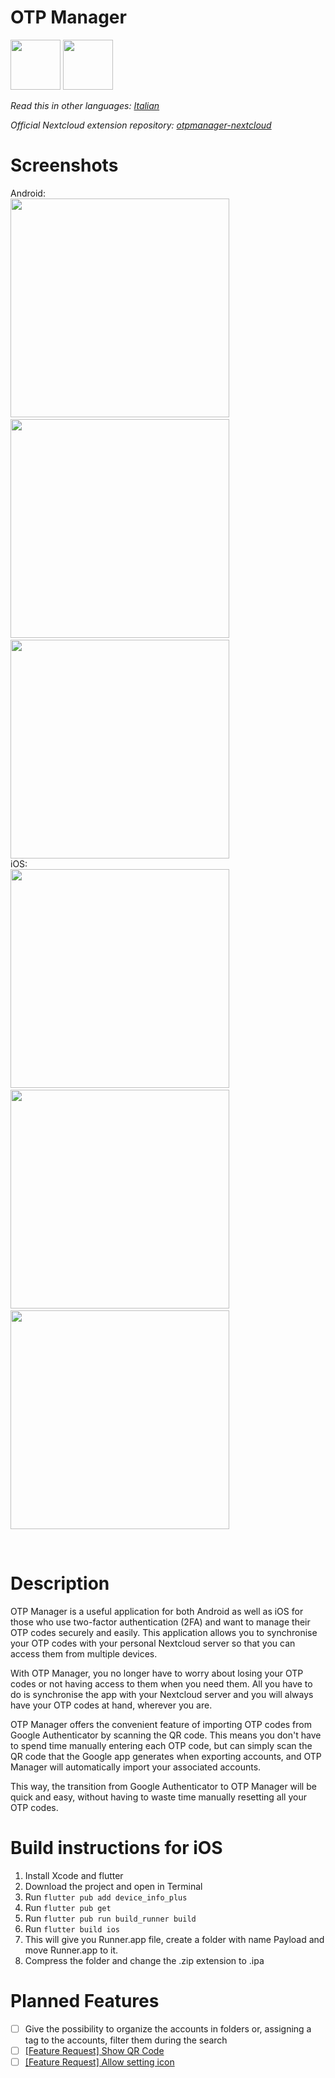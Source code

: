 # OTP Manager

[<img src="resources/img/google-play-badge.png" height="80">](https://play.google.com/store/apps/details?id=com.convertino.otp_manager)&nbsp;[<img src="resources/img/app-store-badge.png" height="80">](https://apps.apple.com/us/app/nextcloud-otp-manager/id6471510170)

*Read this in other languages: [Italian](README.it.md)*

*Official Nextcloud extension repository: [otpmanager-nextcloud](https://github.com/matteo-convertino/otpmanager-nextcloud)*

# Screenshots

Android:<br>
<img src="resources/img/1.png" height="350">&emsp;<img src="resources/img/2.png" height="350">&emsp;<img src="resources/img/3.png" height="350"><br>
iOS:<br>
<img src="resources/img/4.PNG" height="350">&emsp;<img src="resources/img/5.PNG" height="350">&emsp;<img src="resources/img/6.PNG" height="350">

<br>

# Description

OTP Manager is a useful application for both Android as well as iOS for those who use two-factor authentication (2FA) and want to manage their OTP codes securely and easily. This application allows you to synchronise your OTP codes with your personal Nextcloud server so that you can access them from multiple devices.

With OTP Manager, you no longer have to worry about losing your OTP codes or not having access to them when you need them. All you have to do is synchronise the app with your Nextcloud server and you will always have your OTP codes at hand, wherever you are.

OTP Manager offers the convenient feature of importing OTP codes from Google Authenticator by scanning the QR code. This means you don't have to spend time manually entering each OTP code, but can simply scan the QR code that the Google app generates when exporting accounts, and OTP Manager will automatically import your associated accounts.

This way, the transition from Google Authenticator to OTP Manager will be quick and easy, without having to waste time manually resetting all your OTP codes.

# Build instructions for iOS

1. Install Xcode and flutter
2. Download the project and open in Terminal
3. Run `flutter pub add device_info_plus`
4. Run `flutter pub get`
5. Run `flutter pub run build_runner build`
6. Run `flutter build ios`
7. This will give you Runner.app file, create a folder with name Payload and move Runner.app to it.
8. Compress the folder and change the .zip extension to .ipa
   
# Planned Features
- [ ] Give the possibility to organize the accounts in folders or, assigning a tag to the accounts, filter them during the search
- [ ] [[Feature Request] Show QR Code](https://github.com/matteo-convertino/otpmanager-app/issues/17)
- [ ] [[Feature Request] Allow setting icon](https://github.com/matteo-convertino/otpmanager-app/issues/18)
